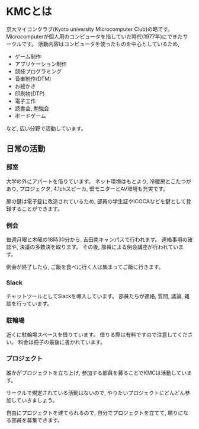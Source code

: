 # KMCとは
京大マイコンクラブ(Kyoto university Microcomputer Club)の略です。
Microcomputerが個人用のコンピュータを指していた時代(1977年)にできたサークルです。
活動内容はコンピュータを使ったものを中心としているため,

* ゲーム制作
* アプリケーション制作
* 競技プログラミング
* 音楽制作(DTM)
* お絵かき
* 印刷物(DTP)
* 電子工作
* 読書会, 勉強会
* ボードゲーム

など, 広い分野で活動しています。

## 日常の活動

### 部室

大学の外にアパートを借りています。
ネット環境はもとより, 冷暖房とこたつがあり,
プロジェクタ, 4.1chスピーカ, 壁モニターとAV環境も充実です。

扉の鍵は電子錠に改造されているため,
部員の学生証やICOCAなどを鍵として登録することができます。

### 例会
毎週月曜と木曜の18時30分から, 吉田南キャンパスで行われます。
連絡事項の確認や, 決議の多数決を取ります。
その後, 部員による例会講座が行われています。

例会が終了したら, ご飯を食べに行く人は集まってご飯に行きます。

### Slack
チャットツールとしてSlackを導入しています。
部員たちが連絡, 質問, 議論, 雑談を行っています。

### 駐輪場
近くに駐輪場スペースを借りています。
借りる際は有料ですので注意してください。
料金は冊子の最後に書かれています。

### プロジェクト
誰かがプロジェクトを立ち上げ,
参加する部員を募ることでKMCは活動しています。

サークルで規定されている活動はないので,
やりたいプロジェクトにどんどん参加していきましょう。

自由にプロジェクトを建てられるので,
自分でプロジェクトを立てて, 頼りになる部員を募集できます。
